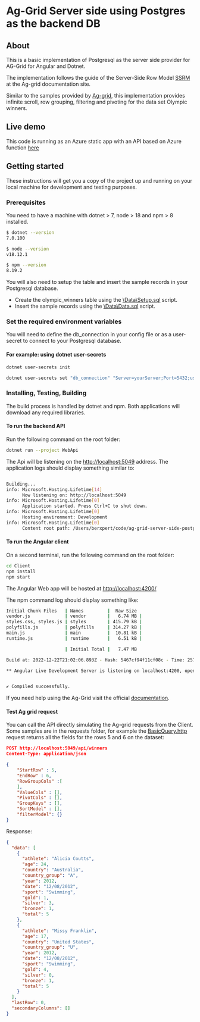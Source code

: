# Ag-Grid Server side using Postgres as the backend DB

## About

This is a basic implementation of Postgresql as the server side provider for AG-Grid for Angular and Dotnet.

The implementation follows the guide of the Server-Side Row Model [SSRM](<https://www.ag-grid.com/angular-data-grid/server-side-model>) at the Ag-grid documentation site.

Similar to the samples provided by [Ag-grid](<https://www.ag-grid.com/angular-data-grid/server-side-model-infinite-scroll/>), this implementation provides infinite scroll, row grouping, filtering and pivoting for the data set Olympic winners.

## Live demo

This code is running as an Azure static app with an API based on Azure function [here](<https://agreeable-cliff-078d0f910.2.azurestaticapps.net>)

## Getting started

These instructions will get you a copy of the project up and running on your local machine for development and testing purposes.

### Prerequisites

You need to have a machine with dotnet > 7, node > 18 and npm > 8 installed.

``` bash
$ dotnet --version
7.0.100

$ node --version  
v18.12.1

$ npm --version
8.19.2
```

You will also need to setup the table and insert the sample records in your Postgresql database.

* Create the olympic_winners table using the [\Data\Setup.sql](..\Data\Setup.sql) script.
* Insert the sample records using the [\Data\Data.sql](..\Data\Data.sql) script.

### Set the required environment variables

You will need to define the db_connection in your config file or as a user-secret to connect to your Postgresql database.

#### For example: using dotnet user-secrets

``` sh
dotnet user-secrets init

dotnet user-secrets set "db_connection" "Server=yourServer;Port=5432;user id=userId;password=yourPassword" --project Api
```

### Installing, Testing, Building

The build process is handled by dotnet and npm. Both applications will download any required libraries.

#### To run the backend API

Run the following command on the root folder:

```sh
dotnet run --project WebApi
```

The Api will be listening on the <http://localhost:5049> address. The application logs should display something similar to:

``` sh

Building...
info: Microsoft.Hosting.Lifetime[14]
      Now listening on: http://localhost:5049
info: Microsoft.Hosting.Lifetime[0]
      Application started. Press Ctrl+C to shut down.
info: Microsoft.Hosting.Lifetime[0]
      Hosting environment: Development
info: Microsoft.Hosting.Lifetime[0]
      Content root path: /Users/berxpert/code/ag-grid-server-side-postgresql/Api
```

#### To run the Angular client

On a second terminal, run the following command on the root folder:

```sh
cd Client
npm install
npm start
```

The Angular Web app will be hosted at <http://localhost:4200/>

The npm command log should display something like:

``` sh
Initial Chunk Files   | Names         |  Raw Size
vendor.js             | vendor        |   6.74 MB | 
styles.css, styles.js | styles        | 415.79 kB | 
polyfills.js          | polyfills     | 314.27 kB | 
main.js               | main          |  10.81 kB | 
runtime.js            | runtime       |   6.51 kB | 

                      | Initial Total |   7.47 MB

Build at: 2022-12-22T21:02:06.893Z - Hash: 5467cf94f11cf08c - Time: 2578ms

** Angular Live Development Server is listening on localhost:4200, open your browser on http://localhost:4200/ **


✔ Compiled successfully.
```

If you need help using the Ag-Grid visit the official [documentation](<https://www.ag-grid.com/angular-data-grid/server-side-model/>).

#### Test Ag grid request

You can call the API directly simulating the Ag-grid requests from the Client. Some samples are in the requests folder, for example the [BasicQuery.http](..\Requests\BasicQuery.http) request returns all the fields for the rows 5 and 6 on the dataset:

```json
POST http://localhost:5049/api/winners
Content-Type: application/json

{
    "StartRow" : 5,
    "EndRow" : 6,
    "RowGroupCols" :[
    ],
    "ValueCols" : [],
    "PivotCols" : [],
    "GroupKeys" : [],
    "SortModel" : [],
    "filterModel": {}
}
```

Response:

```json
{
  "data": [
    {
      "athlete": "Alicia Coutts",
      "age": 24,
      "country": "Australia",
      "country_group": "A",
      "year": 2012,
      "date": "12/08/2012",
      "sport": "Swimming",
      "gold": 1,
      "silver": 3,
      "bronze": 1,
      "total": 5
    },
    {
      "athlete": "Missy Franklin",
      "age": 17,
      "country": "United States",
      "country_group": "U",
      "year": 2012,
      "date": "12/08/2012",
      "sport": "Swimming",
      "gold": 4,
      "silver": 0,
      "bronze": 1,
      "total": 5
    }
  ],
  "lastRow": 0,
  "secondaryColumns": []
}
```
